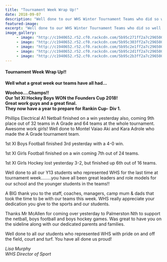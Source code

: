 ```yaml
---
title: "Tournament Week Wrap Up!"
date: 2018-09-07
description: "Well done to our WHS Winter Tournament Teams who did so well..."
featured-image: 
excerpt: "Well done to our WHS Winter Tournament Teams who did so well."
image_gallery:
     - image: "http://c1940652.r52.cf0.rackcdn.com/5b95c271ff2a7c29650001bf/41199763_1086601838155588_4260360197580521472_n.jpg"
     - image: "http://c1940652.r52.cf0.rackcdn.com/5b95c303ff2a7c29650001cd/41287718_1086601861488919_867388037204541440_n.jpg"
     - image: "http://c1940652.r52.cf0.rackcdn.com/5b95c2e1ff2a7c29650001cb/41213395_1086601848155587_4186185661407035392_n.jpg"
     - image: "http://c1940652.r52.cf0.rackcdn.com/5b95c2d1ff2a7c29650001c9/41302173_1086602001488905_3418030111977373696_n.jpg"
     - image: "http://c1940652.r52.cf0.rackcdn.com/5b95c2b3ff2a7c29650001c5/41229912_1086601984822240_3094657222488096768_n.jpg"
---
```


<h4>Tournament Week Wrap Up!!</h4>
<p><strong>Well what a great week our teams have all had...</strong></p>
<p><strong>Woohoo....Champs!! <br />Our 1st XI Hockey Boys WON the Founders Cup 2018!&nbsp;<br />Great work guys and a great final.&nbsp;<br />They now have a year to prepare for Rankin Cup- Div 1.</strong></p>
<div class="text_exposed_show">
<p>Phillips Electrical A1 Netball finished on a win yesterday also, coming 9th place out of 32 teams in A Grade and 64 teams at the whole tournament. Awesome work girls! Well done to Montel Vaiao Aki and Kara Adrole who made the A Grade tournament team.</p>
<p>1st XI Boys Football finished 3rd yesterday with a 4-0 win.</p>
<p>1st XI Girls Football finished on a win coming 7th out of 24 teams.</p>
<p>1st XI Girls Hockey lost yesterday 3-2, but finished up 6th out of 16 teams.</p>
<p>Well done to all our Y13 students who represented WHS for the last time at tournament week........you have all been great leaders and role models for our school and the younger students in the teams!!&nbsp; &nbsp;<span class="_5mfr _47e3"><img class="img" src="https://static.xx.fbcdn.net/images/emoji.php/v9/ffe/1/16/1f44f.png" alt="" width="16" height="16" /></span><span class="_5mfr _47e3"><img class="img" src="https://static.xx.fbcdn.net/images/emoji.php/v9/ffe/1/16/1f44f.png" alt="" width="16" height="16" /></span><span class="_5mfr _47e3"><img class="img" src="https://static.xx.fbcdn.net/images/emoji.php/v9/ffe/1/16/1f44f.png" alt="" width="16" height="16" /></span></p>
<p>A BIG thank you to the staff, coaches, managers, camp mum &amp; dads that took the time to be with our teams this week. WHS really appreciate your dedication you give to the sports and our students.</p>
<p>Thanks Mr McAllen for coming over yesterday to Palmerston Nth to support the netball, boys football and boys hockey games. Was great to have you on the sideline along with our dedicated parents and families.</p>
<p>Well done to all our students who represented WHS with pride on and off the field, court and turf. You have all done us proud!</p>
<p><em>Lisa Murphy</em><br /><em>WHS Director of Sport</em></p>
</div>

